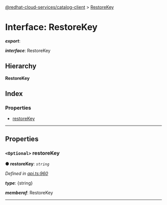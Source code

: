 [@redhat-cloud-services/catalog-client](../README.md) > [RestoreKey](../interfaces/restorekey.md)

# Interface: RestoreKey

*__export__*: 

*__interface__*: RestoreKey

## Hierarchy

**RestoreKey**

## Index

### Properties

* [restoreKey](restorekey.md#restorekey-1)

---

## Properties

<a id="restorekey-1"></a>

### `<Optional>` restoreKey

**● restoreKey**: *`string`*

*Defined in [api.ts:960](https://github.com/RedHatInsights/javascript-clients/blob/master/packages/catalog/api.ts#L960)*

*__type__*: {string}

*__memberof__*: RestoreKey

___

